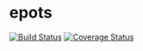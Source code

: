 # epots

[![Build Status](https://travis-ci.com/lucmcdowellin/epots.svg?branch=develop)](https://travis-ci.com/lucmcdowellin/epots)
[![Coverage Status](https://coveralls.io/repos/github/lucmcdowellin/epots/badge.svg?branch=develop)](https://coveralls.io/github/lucmcdowellin/epots?branch=develop)